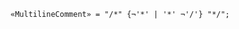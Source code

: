 <!-- This file is generated automatically by infrastructure scripts. Please don't edit by hand. -->

```{ .ebnf .slang-ebnf #MultilineComment }
«MultilineComment» = "/*" {¬'*' | '*' ¬'/'} "*/";
```
